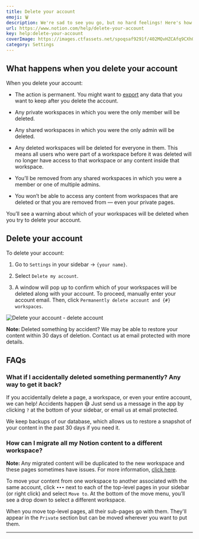 ```yaml
---
title: Delete your account
emoji: 🗑
description: We're sad to see you go, but no hard feelings! Here's how to delete your Notion account 🗑
url: https://www.notion.com/help/delete-your-account
key: help:delete-your-account
coverImage: https://images.ctfassets.net/spoqsaf9291f/402MQvHZCAfq9CXhQ4QGAc/e6921fe2da6d5420e53973060938e9c2/Delete_your_account_-_hero.png
category: Settings
---
```


## What happens when you delete your account

When you delete your account:

* The action is permanent. You might want to [export](https://www.notion.com/help/export-your-content) any data that you want to keep after you delete the account.

* Any private workspaces in which you were the only member will be deleted.

* Any shared workspaces in which you were the only admin will be deleted.

* Any deleted workspaces will be deleted for everyone in them. This means all users who were part of a workspace before it was deleted will no longer have access to that workspace or any content inside that workspace.

* You’ll be removed from any shared workspaces in which you were a member or one of multiple admins.

* You won’t be able to access any content from workspaces that are deleted or that you are removed from — even your private pages.

You’ll see a warning about which of your workspaces will be deleted when you try to delete your account.

## Delete your account

To delete your account:

1. Go to `Settings` in your sidebar → `{your name}`.

2. Select `Delete my account`.

3. A window will pop up to confirm which of your workspaces will be deleted along with your account. To proceed, manually enter your account email. Then, click `Permanently delete account and {#} workspaces`.

![Delete your account - delete account](https://images.ctfassets.net/spoqsaf9291f/wQlnwrYtrEY5pW6d8lwMt/04f89e68dc1af45de88795acc4b8f634/Group_116.png)

**Note:&#x20;**&#x44;eleted something by accident? We may be able to restore your content within 30 days of deletion. Contact us at email protected with more details.


## FAQs

### What if I accidentally deleted something permanently? Any way to get it back? 

If you accidentally delete a page, a workspace, or even your entire account, we can help! Accidents happen 😅 Just send us a message in the app by clicking `?` at the bottom of your sidebar, or email us at email protected.

We keep backups of our database, which allows us to restore a snapshot of your content in the past 30 days if you need it.


### How can I migrate all my Notion content to a different workspace?

**Note:&#x20;**&#x41;ny migrated content will be duplicated to the new workspace and these pages sometimes have issues. For more information, [click here](https://www.notion.com/help/transfer-content-to-another-account).

To move your content from one workspace to another associated with the same account, click `•••` next to each of the top-level pages in your sidebar (or right click) and select `Move to`. <!-- -->At the bottom of the move menu, you’ll see a drop down to select a different workspace.

When you move top-level pages, all their sub-pages go with them. They'll appear in the `Private` section but can be moved wherever you want to put them.

****
